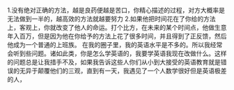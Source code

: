 1.没有绝对正确的方法，越是良药便越是苦口，你精心描述的过程，对方大概率是无法做到一半的，越高效的方法就越要努力
2.如果他把时间花在了你给的方法上，客观上，你就改变了他人的命运。打个比方，在未来的某个时间点，他做生意年入百万，但是因为他在你给予的方法上花了很多时间，并且得到了正反馈，然后他成为一个普通的上班族。
在我的圈子里，我的英语水平是不多的。所以我经常会听到些问题。诸如此类，你是怎么学英语的，我要学英语我现在改做什么。这样的问题总是让我措手不及，如果我告诉这些人你们从小到大接受的英语教育就是错误的无异于颠覆他们的三观，直到有一天，我遇见了一个人数学很好但是英语极差的人，
